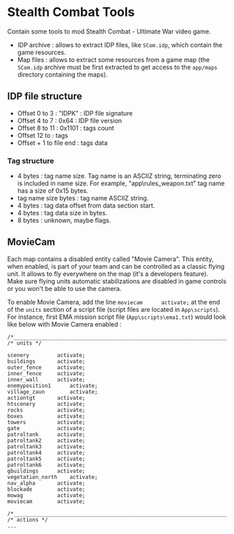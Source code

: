 # Stealth Combat Tools
Contain some tools to mod Stealth Combat - Ultimate War video game.

* IDP archive : allows to extract IDP files, like `SCom.idp`, which contain the game resources.
* Map files : allows to extract some resources from a game map (the `SCom.idp` archive must be first extracted to get access to the `app/maps` directory containing the maps).

## IDP file structure
* Offset 0 to 3 : "IDPK" : IDP file signature
* Offset 4 to 7 : 0x64 : IDP file version
* Offset 8 to 11 : 0x1101 : tags count
* Offset 12 to <value determined when all tag names are parsed> : tags
* Offset <value determined when all tag names are parsed> + 1 to file end : tags data

### Tag structure
* 4 bytes : tag name size. Tag name is an ASCIIZ string, terminating zero is included in name size. For example, "app\rules_weapon.txt" tag name has a size of 0x15 bytes.
* tag name size bytes : tag name ASCIIZ string.
* 4 bytes : tag data offset from data section start.
* 4 bytes : tag data size in bytes.
* 8 bytes : unknown, maybe flags.

## MovieCam

Each map contains a disabled entity called "Movie Camera". This entity, when enabled, is part of your team and can be controlled as a classic flying unit. It allows to fly everywhere on the map (it's a developers feature).  
Make sure flying units automatic stabilizations are disabled in game controls or you won't be able to use the camera.

To enable Movie Camera, add the line `moviecam		activate;` at the end of the `units` section of a script file (script files are located in `App\scripts`).  
For instance, first EMA mission script file (`App\scripts\ema1.txt`) would look like below with Movie Camera enabled  :
```
/*__________________________________________________________________________*/
/* units */

scenery			activate;
buildings		activate;
outer_fence		activate;
inner_fence		activate;
inner_wall		activate;
enemyposition1		activate;
village_zaun		activate;
actiontgt		activate;
htscenery		activate;
rocks			activate;
boxes			activate;
towers			activate;
gate			activate;	
patroltank		activate;
patroltank2		activate;	
patroltank3		activate;
patroltank4		activate;
patroltank5		activate;
patroltank6		activate;
gbuildings		activate;
vegetation_north	activate;
nav_alpha		activate;
blockade		activate;
mowag			activate;
moviecam		activate;

/*__________________________________________________________________________*/
/* actions */
...
```
